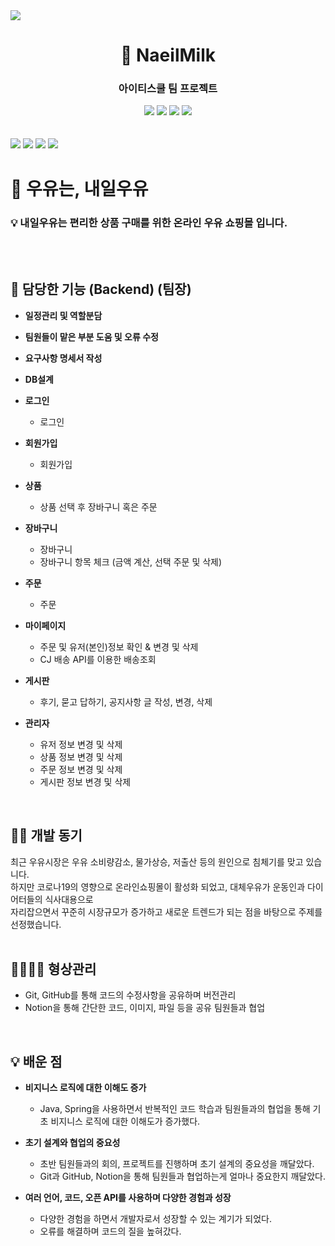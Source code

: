 <img src="https://user-images.githubusercontent.com/112487056/226943364-e0e04810-adf6-452b-aa71-baa84f95aaec.png">

<div align="center">
  <h1> 🥛 NaeilMilk </h1>
  <h3> 아이티스쿨 팀 프로젝트 </h3>
  <img src="https://img.shields.io/badge/java-007396?style=for-the-badge&logo=java&logoColor=white">
  <img src="https://img.shields.io/badge/spring-6DB33F?style=for-the-badge&logo=spring&logoColor=white">
  <img src="https://img.shields.io/badge/javascript-F7DF1E?style=for-the-badge&logo=javascript&logoColor=black">
  <img src="https://img.shields.io/badge/oracle-F80000?style=for-the-badge&logo=oracle&logoColor=white">
</div>
<br>
<br>
<img src="https://user-images.githubusercontent.com/112487056/226890440-9ba0943c-a56e-4c57-b3b9-955041ac595c.png">
<img src="https://user-images.githubusercontent.com/112487056/226951335-7152d278-6c69-4e96-a323-f45e047e44cd.png"> <img src="https://user-images.githubusercontent.com/112487056/227727188-16d85060-db36-4a50-b883-a19a128835e6.png">
<img src="https://user-images.githubusercontent.com/112487056/227727132-fdaa3d88-9dde-4657-9a60-f7e89a092c6e.png">

<br>

# 🥛 우유는, 내일우유
<div>
<h3>💡 내일우유는 편리한 상품 구매를 위한 온라인 우유 쇼핑몰 입니다.</h3>
</div>
<br>
<br>

## 📱 담당한 기능 (Backend) (팀장)

- **일정관리 및 역할분담**
- **팀원들이 맡은 부분 도움 및 오류 수정**
- **요구사항 명세서 작성**
- **DB설계**


- **로그인**
    - 로그인
    
- **회원가입**
    - 회원가입

- **상품**
    - 상품 선택 후 장바구니 혹은 주문
    
- **장바구니**
    - 장바구니
    - 장바구니 항목 체크 (금액 계산, 선택 주문 및 삭제)
    
- **주문**
    - 주문
    
- **마이페이지**
    - 주문 및 유저(본인)정보 확인 & 변경 및 삭제
    - CJ 배송 API를 이용한 배송조회
    
- **게시판**
    - 후기, 묻고 답하기, 공지사항 글 작성, 변경, 삭제
    
- **관리자**
    - 유저 정보 변경 및 삭제
    - 상품 정보 변경 및 삭제
    - 주문 정보 변경 및 삭제
    - 게시판 정보 변경 및 삭제
<br>

## 🙌🏻 개발 동기
최근 우유시장은 우유 소비량감소, 물가상승, 저출산 등의 원인으로 침체기를 맞고 있습니다.<br>
하지만 코로나19의 영향으로 온라인쇼핑몰이 활성화 되었고, 대체우유가 운동인과 다이어터들의 식사대용으로<br> 자리잡으면서 꾸준히 시장규모가 증가하고 새로운 트렌드가 되는 점을 바탕으로 주제를 선정했습니다.
<br>
<br>

## 👨‍👩‍👧‍👧 형상관리
- Git, GitHub를 통해 코드의 수정사항을 공유하며 버전관리
- Notion을 통해 간단한 코드, 이미지, 파일 등을 공유
팀원들과 협업
<br>

## 💡 배운 점

- **비지니스 로직에 대한 이해도 증가**
    - Java, Spring을 사용하면서 반복적인 코드 학습과 팀원들과의 협업을 통해 기초 비지니스 로직에 대한 이해도가 증가했다.
    
- **초기 설계와 협업의 중요성**
    - 초반 팀원들과의 회의, 프로젝트를 진행하며 초기 설계의 중요성을 깨달았다.
    - Git과 GitHub, Notion을 통해 팀원들과 협업하는게 얼마나 중요한지 깨달았다.
    
- **여러 언어, 코드, 오픈 API를 사용하며 다양한 경험과 성장**
    - 다양한 경험을 하면서 개발자로서 성장할 수 있는 계기가 되었다.
    - 오류를 해결하며 코드의 질을 높혀갔다.
